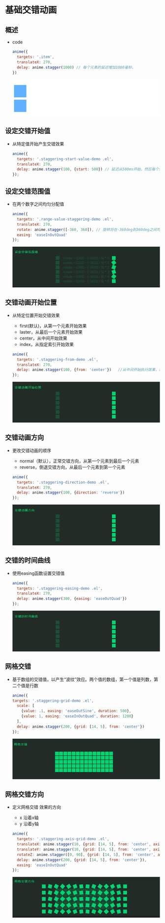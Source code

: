 # 基础交错动画

## 概述

+ code

  ```js
  anime({
    targets: '.item',
    translateX: 270,
    delay: anime.stagger(1000) // 每个元素的延迟增加1000毫秒。
  })
  ```

  ![alt text](images/基础交错动画.gif)

## 设定交错开始值

+ 从特定值开始产生交错效果

  ```js
  anime({
    targets: '.staggering-start-value-demo .el',
    translateX: 270,
    delay: anime.stagger(100, {start: 500}) // 延迟从500ms开始，然后每个元素增加100ms。
  });
  ```

## 设定交错范围值

+ 在两个数字之间均匀分配值

  ```js
  anime({
    targets: '.range-value-staggering-demo .el',
    translateX: 270,
    rotate: anime.stagger([-360, 360]), // 旋转将在-360deg到360deg之间均匀分布在所有元素之间
    easing: 'easeInOutQuad'
  });
  ```

  ![alt text](images/设定交错范围值.gif)

## 交错动画开始位置

+ 从特定位置开始交错效果

  + first(默认)，从第一个元素开始效果
  + laster，从最后一个元素开始效果
  + center，从中间开始效果
  + index，从指定索引开始效果

  ```js
  anime({
    targets: '.staggering-from-demo .el',
    translateX: 270,
    delay: anime.stagger(100, {from: 'center'})   //从中间开始执行效果，然后每个元素增加100毫秒
  });
  ```

  ![alt text](images/交错动画开始位置.gif)

## 交错动画方向

+ 更改交错动画的顺序

  + normal（默认），正常交错方向，从第一个元素到最后一个元素
  + reverse，倒退交错方向，从最后一个元素到第一个元素

  ```js
  anime({
    targets: '.staggering-direction-demo .el',
    translateX: 270,
    delay: anime.stagger(100, {direction: 'reverse'})
  });
  ```

  ![alt text](images/交错动画方向.gif)

## 交错的时间曲线

+ 使用easing函数设置交错值

  ```js
  anime({
    targets: '.staggering-easing-demo .el',
    translateX: 270,
    delay: anime.stagger(300, {easing: 'easeOutQuad'})
  });
  ```

  ![alt text](images/交错的时间曲线.gif)

## 网格交错

+ 基于数组的交错值，以产生“波纹”效应。两个值的数组，第一个值是列数，第二个值是行数

  ```js
  anime({
  targets: '.staggering-grid-demo .el',
    scale: [
      {value: .1, easing: 'easeOutSine', duration: 500},
      {value: 1, easing: 'easeInOutQuad', duration: 1200}
    ],
    delay: anime.stagger(200, {grid: [14, 5], from: 'center'})
  });
  ```

  ![alt text](images/网格交错.gif)

## 网格交错方向

+ 定义网格交错 效果的方向

  + x 沿着x轴
  + y 沿着y轴

  ```js
  anime({
    targets: '.staggering-axis-grid-demo .el',
    translateX: anime.stagger(10, {grid: [14, 5], from: 'center', axis: 'x'}),
    translateY: anime.stagger(10, {grid: [14, 5], from: 'center', axis: 'y'}),
    rotateZ: anime.stagger([0, 90], {grid: [14, 5], from: 'center', axis: 'x'}),
    delay: anime.stagger(200, {grid: [14, 5], from: 'center'}),
    easing: 'easeInOutQuad'
  });
  ```

  ![alt text](images/网格交错方向.gif)

